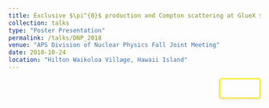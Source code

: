 ```yaml
---
title: Exclusive $\pi^{0}$ production and Compton scattering at GlueX $ \| \textit{DNP}$ 
collection: talks
type: "Poster Presentation"
permalink: /talks/DNP_2018
venue: "APS Division of Nuclear Physics Fall Joint Meeting"
date: 2018-10-24
location: "Hilton Waikoloa Village, Hawaii Island"
---
```


<div style="display: flex; align-items: flex-start; justify-content: flex-end; border: 2px solid #f9e40c; padding: 10px; border-radius: 5px; width: fit-content; box-shadow: 0 2px 4px rgba(0, 0, 0, 0.1); margin-left: auto;">
  <p style="margin: 0;">
    <a href="https://meetings.aps.org/Meeting/HAW18/Session/HA.140" style="text-decoration: none; color: #ffffff; font-weight: bold;">
      Abstract
    </a>
  </p>
</div>
